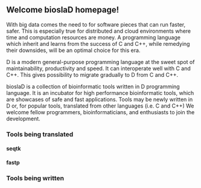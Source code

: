 ## Welcome bioslaD homepage!

With big data comes the need to for software pieces that can run faster, safer.
This is especially true for distributed and cloud environments where time and
computation resources are money. A programming language which inherit and learns
from the success of C and C++, while remedying their downsides, will be an
optimal choice for this era.

D is a modern general-purpose programming language at the sweet spot of
maintainability, productivity and speed. It can interoperate well with C and
C++. This gives possibility to migrate gradually to D from C and C++.

bioslaD is a collection of bioinformatic tools written in D programming
language. It is an incubator for high performance bioinformatic tools, which are
showcases of safe and fast applications. Tools may be newly written in D or, for
popular tools, translated from other languages (i.e. C and C++) We welcome
fellow programmers, bioinformaticians, and enthusiasts to join the development.


### Tools being translated

#### seqtk ####

#### fastp ####

###  Tools being written ###



